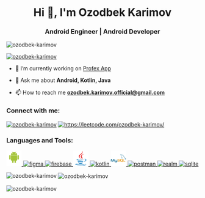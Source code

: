 <h1 align="center">Hi 👋, I'm Ozodbek Karimov</h1>
<h3 align="center">Android Engineer | Android Developer</h3>

<p align="left"> <img src="https://komarev.com/ghpvc/?username=ozodbek-karimov&label=Profile%20views&color=0e75b6&style=flat" alt="ozodbek-karimov" /> </p>

<p align="left"> <a href="https://github.com/ryo-ma/github-profile-trophy"><img src="https://github-profile-trophy.vercel.app/?username=ozodbek-karimov" alt="ozodbek-karimov" /></a> </p>

- 🔭 I’m currently working on [Profex App](https://github.com/profexuz)

- 💬 Ask me about **Android, Kotlin, Java**

- 📫 How to reach me **ozodbek.karimov.official@gmail.com**

<h3 align="left">Connect with me:</h3>
<p align="left">
<a href="https://linkedin.com/in/ozodbek-karimov" target="blank"><img align="center" src="https://raw.githubusercontent.com/rahuldkjain/github-profile-readme-generator/master/src/images/icons/Social/linked-in-alt.svg" alt="ozodbek-karimov" height="30" width="40" /></a>
<a href="https://www.leetcode.com/https://leetcode.com/ozodbek-karimov/" target="blank"><img align="center" src="https://raw.githubusercontent.com/rahuldkjain/github-profile-readme-generator/master/src/images/icons/Social/leet-code.svg" alt="https://leetcode.com/ozodbek-karimov/" height="30" width="40" /></a>
</p>

<h3 align="left">Languages and Tools:</h3>
<p align="left"> <a href="https://developer.android.com" target="_blank" rel="noreferrer"> <img src="https://raw.githubusercontent.com/devicons/devicon/master/icons/android/android-original-wordmark.svg" alt="android" width="40" height="40"/> </a> <a href="https://www.figma.com/" target="_blank" rel="noreferrer"> <img src="https://www.vectorlogo.zone/logos/figma/figma-icon.svg" alt="figma" width="40" height="40"/> </a> <a href="https://firebase.google.com/" target="_blank" rel="noreferrer"> <img src="https://www.vectorlogo.zone/logos/firebase/firebase-icon.svg" alt="firebase" width="40" height="40"/> </a> <a href="https://www.java.com" target="_blank" rel="noreferrer"> <img src="https://raw.githubusercontent.com/devicons/devicon/master/icons/java/java-original.svg" alt="java" width="40" height="40"/> </a> <a href="https://kotlinlang.org" target="_blank" rel="noreferrer"> <img src="https://www.vectorlogo.zone/logos/kotlinlang/kotlinlang-icon.svg" alt="kotlin" width="40" height="40"/> </a> <a href="https://www.mysql.com/" target="_blank" rel="noreferrer"> <img src="https://raw.githubusercontent.com/devicons/devicon/master/icons/mysql/mysql-original-wordmark.svg" alt="mysql" width="40" height="40"/> </a> <a href="https://postman.com" target="_blank" rel="noreferrer"> <img src="https://www.vectorlogo.zone/logos/getpostman/getpostman-icon.svg" alt="postman" width="40" height="40"/> </a> <a href="https://realm.io/" target="_blank" rel="noreferrer"> <img src="https://raw.githubusercontent.com/bestofjs/bestofjs-webui/8665e8c267a0215f3159df28b33c365198101df5/public/logos/realm.svg" alt="realm" width="40" height="40"/> </a> <a href="https://www.sqlite.org/" target="_blank" rel="noreferrer"> <img src="https://www.vectorlogo.zone/logos/sqlite/sqlite-icon.svg" alt="sqlite" width="40" height="40"/> </a> </p>

<p><img align="left" src="https://github-readme-stats.vercel.app/api/top-langs?username=ozodbek-karimov&show_icons=true&locale=en&layout=compact" alt="ozodbek-karimov" /></p>

<p>&nbsp;<img align="center" src="https://github-readme-stats.vercel.app/api?username=ozodbek-karimov&show_icons=true&locale=en" alt="ozodbek-karimov" /></p>

<p><img align="center" src="https://github-readme-streak-stats.herokuapp.com/?user=ozodbek-karimov&" alt="ozodbek-karimov" /></p>

